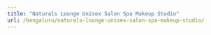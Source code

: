 ```yaml
---
title: "Naturals Lounge Unisex Salon Spa Makeup Studio"
url: /bengaluru/naturals-lounge-unisex-salon-spa-makeup-studio/
---
```

